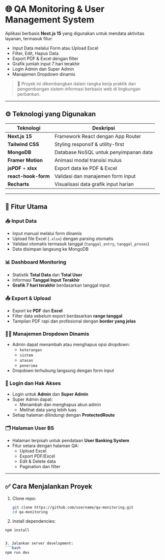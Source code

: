 # 🌐 QA Monitoring & User Management System

Aplikasi berbasis **Next.js 15** yang digunakan untuk mendata aktivitas layanan, termasuk fitur:

- Input Data melalui Form atau Upload Excel
- Filter, Edit, Hapus Data
- Export PDF & Excel dengan filter
- Grafik jumlah input 7 hari terakhir
- Login Admin dan Super Admin
- Manajemen Dropdown dinamis

> 📍 Proyek ini dikembangkan dalam rangka kerja praktik dan pengembangan sistem informasi berbasis web di lingkungan perbankan.

---

## ⚙️ Teknologi yang Digunakan

| Teknologi            | Deskripsi                                     |
|----------------------|-----------------------------------------------|
| **Next.js 15**       | Framework React dengan App Router             |
| **Tailwind CSS**     | Styling responsif & utility-first             |
| **MongoDB**          | Database NoSQL untuk penyimpanan data         |
| **Framer Motion**    | Animasi modal transisi mulus                  |
| **jsPDF** + **xlsx** | Export data ke PDF & Excel                    |
| **react-hook-form**  | Validasi dan manajemen form input             |
| **Recharts**         | Visualisasi data grafik input harian          |

---

## 🚀 Fitur Utama

### 📥 Input Data
- Input manual melalui form dinamis
- Upload file Excel (`.xlsx`) dengan parsing otomatis
- Validasi otomatis termasuk tanggal (`tanggal_entry`, `tanggal_proses`)
- Data disimpan langsung ke MongoDB

### 📊 Dashboard Monitoring
- Statistik **Total Data** dan **Total User**
- Informasi **Tanggal Input Terakhir**
- **Grafik 7 hari terakhir** berdasarkan tanggal input

### 📤 Export & Upload
- Export ke **PDF** dan **Excel**
- Filter data sebelum export berdasarkan **range tanggal**
- Tampilan PDF rapi dan profesional dengan **border yang jelas**

### 🧑‍💼 Manajemen Dropdown Dinamis
- Admin dapat menambah atau menghapus opsi dropdown:
  - `keterangan`
  - `sistem`
  - `atasan`
  - `penerima`
- Dropdown terhubung langsung dengan form input

### 👥 Login dan Hak Akses
- Login untuk **Admin** dan **Super Admin**
- Super Admin dapat:
  - Menambah dan menghapus akun admin
  - Melihat data yang lebih luas
- Setiap halaman dilindungi dengan **ProtectedRoute**

### 🗂️ Halaman User BS
- Halaman terpisah untuk pendataan **User Banking System**
- Fitur setara dengan halaman QA:
  - Upload Excel
  - Export PDF/Excel
  - Edit & Delete data
  - Pagination dan filter

---

## ✅ Cara Menjalankan Proyek

1. Clone repo:
   ```bash
   git clone https://github.com/username/qa-monitoring.git
   cd qa-monitoring
   
2. Install dependencies:
  ```bash
  npm install


3. Jalankan server development:
  ```bash
  npm run dev
